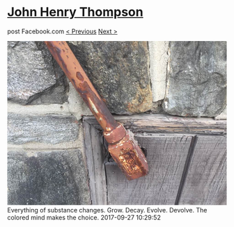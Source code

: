 # [John Henry Thompson](../README.md)
post Facebook.com
[< Previous](2017-09-28-4.md) [Next >](2017-09-27-2.md)

[![](../media/2017-09-27/Timeline-Photos-Everything-of-substance-changes-Grow-Decay-Evolv.jpg)](../README.md)
Everything of substance changes. Grow. Decay. Evolve. Devolve. The colored mind makes the choice.
2017-09-27 10:29:52